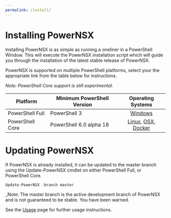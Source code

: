 ```yaml
---
permalink: /install/
---
```


# Installing PowerNSX

Installing PowerNSX is as simple as running a oneliner in a PowerShell Window.  This will execute the PowerNSX installation script which will guide you through the installation of the latest stable release of PowerNSX.

PowerNSX is supported on multiple PowerShell platforms, select your the appropriate link from the table below for instructions.

_Note: PowerShell Core support is still experimental._

| Platform          | Minimum PowerShell Version                    | Operating Systems                             |
|-------------------|-----------------------------------------------|:---------------------------------------------:|
| PowerShell Full   | PowerShell 3                                  | [Windows](/windowsinstall/)                      |
| PowerShell Core   | PowerShell 6.0 alpha 18                       | [Linux](/linuxinstall/), [OSX](/osxinstall/), [Docker](/docker/)              |

# Updating PowerNSX

If PowerNSX is already installed, it can be updated to the master branch using the Update-PowerNSX cmdlet on either PowerShell Full, or PowerShell Core.

```
Update-PowerNSX -branch master
```
_Note:  The master branch is the active development branch of PowerNSX and is not guaranteed to be stable.  You have been warned.

See the [Usage](/usage/) page for further usage instructions.
